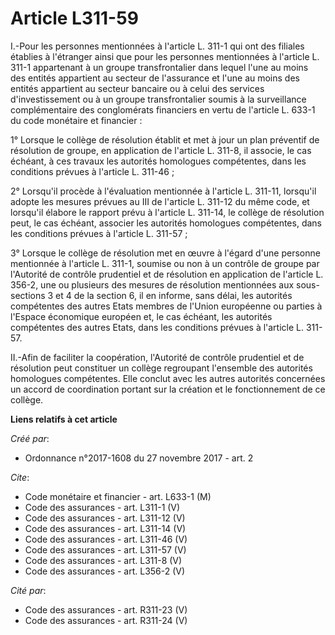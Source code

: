 # Article L311-59

I.-Pour les personnes mentionnées à l'article L. 311-1 qui ont des filiales établies à l'étranger ainsi que pour les
personnes mentionnées à l'article L. 311-1 appartenant à un groupe transfrontalier dans lequel l'une au moins des entités
appartient au secteur de l'assurance et l'une au moins des entités appartient au secteur bancaire ou à celui des services
d'investissement ou à un groupe transfrontalier soumis à la surveillance complémentaire des conglomérats financiers en vertu
de l'article L. 633-1 du code monétaire et financier : 

1° Lorsque le collège de résolution établit et met à jour un plan préventif de résolution de groupe, en application de
l'article L. 311-8, il associe, le cas échéant, à ces travaux les autorités homologues compétentes, dans les conditions
prévues à l'article L. 311-46 ; 

2° Lorsqu'il procède à l'évaluation mentionnée à l'article L. 311-11, lorsqu'il adopte les mesures prévues au III de
l'article L. 311-12 du même code, et lorsqu'il élabore le rapport prévu à l'article L. 311-14, le collège de résolution peut,
le cas échéant, associer les autorités homologues compétentes, dans les conditions prévues à l'article L. 311-57 ; 

3° Lorsque le collège de résolution met en œuvre à l'égard d'une personne mentionnée à l'article L. 311-1, soumise ou non à
un contrôle de groupe par l'Autorité de contrôle prudentiel et de résolution en application de l'article L. 356-2, une ou
plusieurs des mesures de résolution mentionnées aux sous-sections 3 et 4 de la section 6, il en informe, sans délai, les
autorités compétentes des autres Etats membres de l'Union européenne ou parties à l'Espace économique européen et, le cas
échéant, les autorités compétentes des autres Etats, dans les conditions prévues à l'article L. 311-57. 

II.-Afin de faciliter la coopération, l'Autorité de contrôle prudentiel et de résolution peut constituer un collège
regroupant l'ensemble des autorités homologues compétentes. Elle conclut avec les autres autorités concernées un accord de
coordination portant sur la création et le fonctionnement de ce collège.

**Liens relatifs à cet article**

_Créé par_:

  - Ordonnance n°2017-1608 du 27 novembre 2017 - art. 2

_Cite_:

  - Code monétaire et financier - art. L633-1 (M)
  - Code des assurances - art. L311-1 (V)
  - Code des assurances - art. L311-12 (V)
  - Code des assurances - art. L311-14 (V)
  - Code des assurances - art. L311-46 (V)
  - Code des assurances - art. L311-57 (V)
  - Code des assurances - art. L311-8 (V)
  - Code des assurances - art. L356-2 (V)

_Cité par_:

  - Code des assurances - art. R311-23 (V)
  - Code des assurances - art. R311-24 (V)

